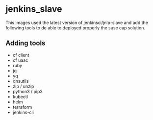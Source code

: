 # jenkins_slave
This images used the latest version of jenkinsci/jnlp-slave and add the following tools to de able to deployed properly the suse cap solution.

## Adding tools
* cf client
* cf uaac
* ruby
* jq
* yq
* dnsutils
* zip / unzip
* python3 / pip3
* kubectl
* helm
* terraform
* jenkins-cli
